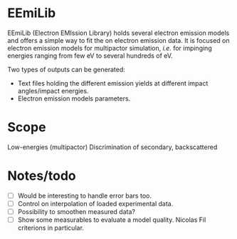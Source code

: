 EEmiLib
=======
EEmiLib (Electron EMIssion Library) holds several electron emission models and offers a simple way to fit the on electron emission data.
It is focused on electron emission models for multipactor simulation, *i.e.* for impinging energies ranging from few eV to several hundreds of eV.

Two types of outputs can be generated:
- Text files holding the different emission yields at different impact angles/impact energies.
- Electron emission models parameters.

Scope
=====
Low-energies (multipactor)
Discrimination of secondary, backscattered

Notes/todo
==========
* [ ] Would be interesting to handle error bars too.
* [ ] Control on interpolation of loaded experimental data.
* [ ] Possibility to smoothen measured data?
* [ ] Show some measurables to evaluate a model quality. Nicolas Fil criterions in particular.
